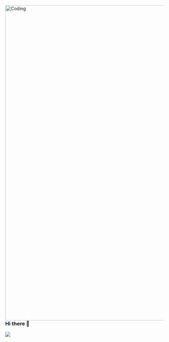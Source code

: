 <img align="right" alt="Coding" width="1000" src=https://i.gifer.com/origin/0e/0e01e56732d4fae6e63f9fc4beeaded9.gif>

### Hi there 👋

![](https://komarev.com/ghpvc/?username=Osakwe1&label=VIEWS&style=flat-square&color=5a32a8)


<!--
**Osakwe1/Osakwe1** is a ✨ _special_ ✨ repository because its `README.md` (this file) appears on your GitHub profile.

Here are some ideas to get you started:

- 🔭 I’m currently working on ...
- 🌱 I’m currently learning ...
- 👯 I’m looking to collaborate on ...
- 🤔 I’m looking for help with ...
- 💬 Ask me about ...
- 📫 How to reach me: ...
- 😄 Pronouns: ...
- ⚡ Fun fact: ...
-->



